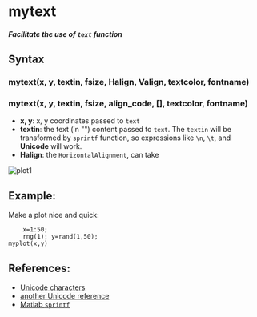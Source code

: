 # mytext

##### Facilitate the use of `text` function

## Syntax

### mytext(x, y, textin, fsize, Halign, Valign, textcolor, fontname)

### mytext(x, y, textin, fsize, align_code, [], textcolor, fontname)

*  **x, y**: x, y coordinates passed to `text`
*  **textin**: the text (in "") content passed to `text`. The `textin` will be transformed by `sprintf` function, so expressions like `\n`, `\t`, and **Unicode** will work.
*  **Halign**: the `HorizontalAlignment`, can take 

![plot1](images/mytext_1.png) 

  


## Example: 
Make a plot nice and quick:

		x=1:50;
		rng(1); y=rand(1,50);
    myplot(x,y)
  
 
 
## References:
* [Unicode characters](https://unicode-table.com/en/#basic-latin)
* [another Unicode reference](http://www.rapidtables.com/code/text/unicode-characters.htm)
* [Matlab `sprintf`](https://www.mathworks.com/help/matlab/ref/sprintf.html#inputarg_formatSpec) 